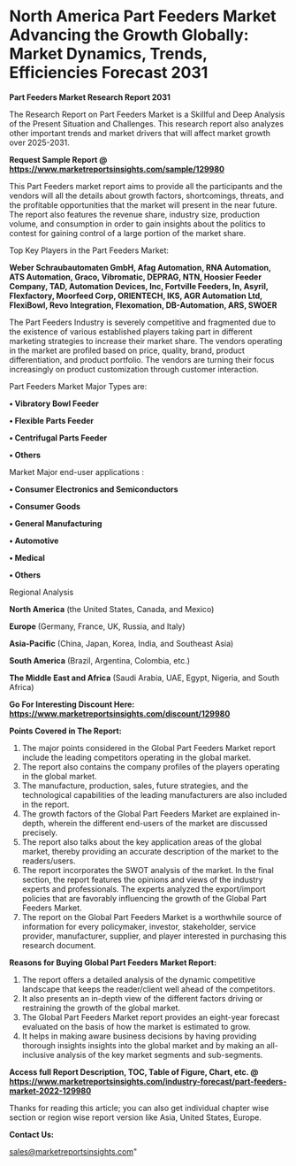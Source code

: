 # North America Part Feeders Market Advancing the Growth Globally: Market Dynamics, Trends, Efficiencies Forecast 2031

<strong>Part Feeders Market Research Report 2031</strong>

The Research Report on Part Feeders Market is a Skillful and Deep Analysis of the Present Situation and Challenges. This research report also analyzes other important trends and market drivers that will affect market growth over 2025-2031.

<strong>Request Sample Report @ <a href=https://www.marketreportsinsights.com/sample/129980>https://www.marketreportsinsights.com/sample/129980</a></strong>

This Part Feeders market report aims to provide all the participants and the vendors will all the details about growth factors, shortcomings, threats, and the profitable opportunities that the market will present in the near future. The report also features the revenue share, industry size, production volume, and consumption in order to gain insights about the politics to contest for gaining control of a large portion of the market share.

Top Key Players in the Part Feeders Market:

<strong>Weber Schraubautomaten GmbH, Afag Automation, RNA Automation, ATS Automation, Graco, Vibromatic, DEPRAG, NTN, Hoosier Feeder Company, TAD, Automation Devices, Inc, Fortville Feeders, In, Asyril, Flexfactory, Moorfeed Corp, ORIENTECH, IKS, AGR Automation Ltd, FlexiBowl, Revo Integration, Flexomation, DB-Automation, ARS, SWOER</strong>

The Part Feeders Industry is severely competitive and fragmented due to the existence of various established players taking part in different marketing strategies to increase their market share. The vendors operating in the market are profiled based on price, quality, brand, product differentiation, and product portfolio. The vendors are turning their focus increasingly on product customization through customer interaction.

Part Feeders Market Major Types are:

<strong>• Vibratory Bowl Feeder

• Flexible Parts Feeder

• Centrifugal Parts Feeder

• Others</strong>

Market Major end-user applications :

<strong>• Consumer Electronics and Semiconductors

• Consumer Goods

• General Manufacturing

• Automotive

• Medical

• Others</strong>

Regional Analysis

</u><strong><b>North America</b></strong> (the United States, Canada, and Mexico)

<strong><b>Europe </b></strong>(Germany, France, UK, Russia, and Italy)

<strong><b>Asia-Pacific</b></strong> (China, Japan, Korea, India, and Southeast Asia)

<strong><b>South America</b></strong> (Brazil, Argentina, Colombia, etc.)

<strong><b>The Middle East and Africa</b></strong> (Saudi Arabia, UAE, Egypt, Nigeria, and South Africa)

<strong>Go For Interesting Discount Here: <a href=https://www.marketreportsinsights.com/discount/129980>https://www.marketreportsinsights.com/discount/129980</a></strong>

<strong>Points Covered in The Report:</strong>
<ol>
  <li>The major points considered in the Global Part Feeders Market report include the leading competitors operating in the global market.</li>
  <li>The report also contains the company profiles of the players operating in the global market.</li>
  <li>The manufacture, production, sales, future strategies, and the technological capabilities of the leading manufacturers are also included in the report.</li>
  <li>The growth factors of the Global Part Feeders Market are explained in-depth, wherein the different end-users of the market are discussed precisely.</li>
  <li>The report also talks about the key application areas of the global market, thereby providing an accurate description of the market to the readers/users.</li>
  <li>The report incorporates the SWOT analysis of the market. In the final section, the report features the opinions and views of the industry experts and professionals. The experts analyzed the export/import policies that are favorably influencing the growth of the Global Part Feeders Market.</li>
  <li>The report on the Global Part Feeders Market is a worthwhile source of information for every policymaker, investor, stakeholder, service provider, manufacturer, supplier, and player interested in purchasing this research document.</li>
</ol>
<strong>Reasons for Buying Global Part Feeders Market Report:</strong>

<ol>
  <li>The report offers a detailed analysis of the dynamic competitive landscape that keeps the reader/client well ahead of the competitors.</li>
  <li>It also presents an in-depth view of the different factors driving or restraining the growth of the global market.</li>
  <li>The Global Part Feeders Market report provides an eight-year forecast evaluated on the basis of how the market is estimated to grow.</li>
  <li>It helps in making aware business decisions by having providing thorough insights insights into the global market and by making an all-inclusive analysis of the key market segments and sub-segments.</li>
</ol>
<strong>Access full Report Description, TOC, Table of Figure, Chart, etc. @ <a href=https://www.marketreportsinsights.com/industry-forecast/part-feeders-market-2022-129980>https://www.marketreportsinsights.com/industry-forecast/part-feeders-market-2022-129980</a></strong>


Thanks for reading this article; you can also get individual chapter wise section or region wise report version like Asia, United States, Europe.

<strong>Contact Us:</strong>

sales@marketreportsinsights.com"
